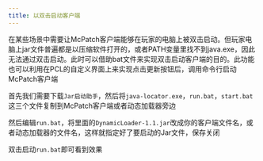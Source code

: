 ```yaml
---
title: 以双击启动客户端
---
```

在某些场景中需要让McPatch客户端能够在玩家的电脑上被双击启动。但玩家电脑上jar文件普遍都是以压缩软件打开的，或者PATH变量里找不到java.exe，因此无法通过双击启动。此时可以借助bat文件来实现双击启动客户端的目的。此功能也可以利用在PCL的自定义界面上来实现点击更新按钮后，调用命令行启动McPatch客户端

首先我们需要下载`Jar启动助手`，然后将`java-locator.exe`，`run.bat`，`start.bat`这三个文件复制到McPatch客户端或者动态加载器旁边

然后编辑`run.bat`，将里面的`DynamicLoader-1.1.jar`改成你的客户端文件名，或者动态加载器的文件名，这样就指定好了要启动的Jar文件，保存关闭

双击启动`run.bat`即可看到效果
